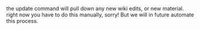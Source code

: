 the update command will pull down any new wiki edits, or new material.
right now you have to do this manually, sorry! But we will in future automate this process.
